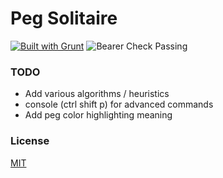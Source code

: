# Peg Solitaire

[![Built with Grunt](https://cdn.gruntjs.com/builtwith.svg)](http://gruntjs.com/)
![Bearer Check Passing](https://github.com/notV3NOM/PegSolitaire/actions/workflows/bearer.yml/badge.svg)

### TODO

- Add various algorithms / heuristics
- console (ctrl shift p) for advanced commands
- Add peg color highlighting meaning

### License

[MIT](LICENSE)
